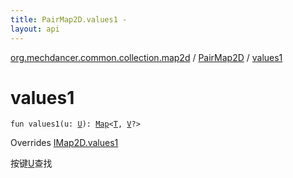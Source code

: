 ```yaml
---
title: PairMap2D.values1 - 
layout: api
---
```


<div class='api-docs-breadcrumbs'><a href="../index.html">org.mechdancer.common.collection.map2d</a> / <a href="index.html">PairMap2D</a> / <a href="./values1.html">values1</a></div>

# values1

<div class="signature"><code><span class="keyword">fun </span><span class="identifier">values1</span><span class="symbol">(</span><span class="parameterName" id="org.mechdancer.common.collection.map2d.PairMap2D$values1(org.mechdancer.common.collection.map2d.PairMap2D.U)/u">u</span><span class="symbol">:</span>&nbsp;<a href="index.html#U"><span class="identifier">U</span></a><span class="symbol">)</span><span class="symbol">: </span><a href="https://kotlinlang.org/api/latest/jvm/stdlib/kotlin.collections/-map/index.html"><span class="identifier">Map</span></a><span class="symbol">&lt;</span><a href="index.html#T"><span class="identifier">T</span></a><span class="symbol">,</span>&nbsp;<a href="index.html#V"><span class="identifier">V</span></a><span class="symbol">?</span><span class="symbol">&gt;</span></code></div>

Overrides <a href="../-i-map2-d/values1.html">IMap2D.values1</a>

按键<a href="../-i-map2-d/index.html#U">U</a>查找

